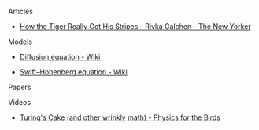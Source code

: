 Articles
* [How the Tiger Really Got His Stripes - Rivka Galchen - The New Yorker](https://www.newyorker.com/science/elements/how-the-tiger-really-got-his-stripes)

Models
* [Diffusion equation - Wiki](https://en.wikipedia.org/wiki/Diffusion_equation)
  
* [Swift–Hohenberg equation - Wiki](https://en.wikipedia.org/wiki/Swift–Hohenberg_equation)

Papers

Videos
* [Turing's Cake (and other wrinkly math) - Physics for the Birds](https://youtu.be/icQ_BTtNGEo?si=fSh-SmWKEw19m7je)
